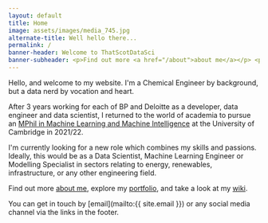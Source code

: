 ```yaml
---
layout: default
title: Home
image: assets/images/media_745.jpg
alternate-title: Well hello there...
permalink: /
banner-header: Welcome to ThatScotDataSci
banner-subheader: <p>Find out more <a href="/about">about me</a></p> <p>Take a look at my <a href="/portfolio">portfolio</a></p>
---
```


Hello, and welcome to my website. I'm a Chemical Engineer by background, but a data nerd by vocation and heart.

After 3 years working for each of BP and Deloitte as a developer, data engineer and data scientist, I returned to the world of academia to pursue an [MPhil in Machine Learning and Machine Intelligence](https://www.mlmi.eng.cam.ac.uk/) at the University of Cambridge in 2021/22.

I'm currently looking for a new role which combines my skills and passions. Ideally, this would be as a Data Scientist, Machine Learning Engineer or Modelling Specialist in sectors relating to energy, renewables, infrastructure, or any other engineering field.

Find out more [about me](/about), explore my [portfolio](/portfolio), and take a look at my [wiki](/wiki).

You can get in touch by [email](mailto:{{ site.email }}) or any social media channel via the links in the footer.
